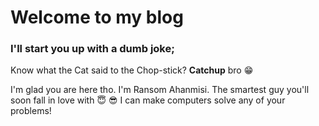 # Welcome to my blog

### I'll start you up with a dumb joke;
Know what the Cat said to the Chop-stick? **Catchup** bro :grin:

I'm glad you are here tho. I'm Ransom Ahanmisi. The smartest guy you'll soon fall in love with :innocent: :sunglasses:
I can make computers solve any of your problems!
